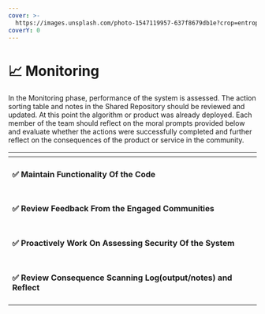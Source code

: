 ```yaml
---
cover: >-
  https://images.unsplash.com/photo-1547119957-637f8679db1e?crop=entropy&cs=srgb&fm=jpg&ixid=M3wxOTcwMjR8MHwxfHNlYXJjaHw0fHxtb25pdG9yfGVufDB8fHx8MTcwMDAxNTAwNXww&ixlib=rb-4.0.3&q=85
coverY: 0
---
```


# 📈 Monitoring

In the Monitoring phase, performance of the system is assessed. The action sorting table and notes in the Shared Repository should be reviewed and updated. At this point the algorithm or product was already deployed. Each member of the team should reflect on the moral prompts provided below and evaluate whether the actions were successfully completed and further reflect on the consequences of the product or service in the community.



<table data-card-size="large" data-view="cards"><thead><tr><th></th></tr></thead><tbody><tr><td><h4><span data-gb-custom-inline data-tag="emoji" data-code="2705">✅</span> Maintain Functionality Of the Code</h4></td></tr><tr><td><h4><span data-gb-custom-inline data-tag="emoji" data-code="2705">✅</span> Review Feedback From the Engaged Communities</h4></td></tr><tr><td><h4><span data-gb-custom-inline data-tag="emoji" data-code="2705">✅</span> Proactively Work On Assessing Security Of the System</h4></td></tr><tr><td><h4><span data-gb-custom-inline data-tag="emoji" data-code="2705">✅</span> Review Consequence Scanning Log(output/notes) and Reflect</h4></td></tr></tbody></table>
